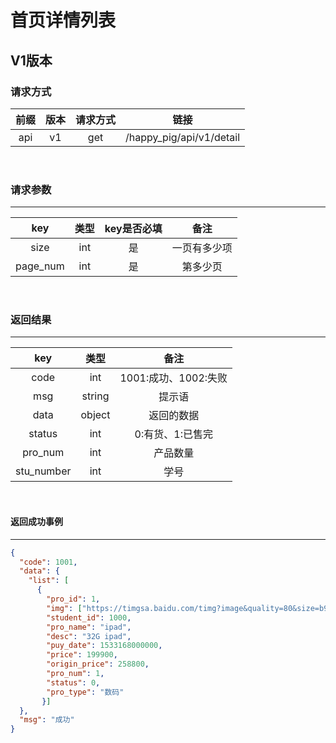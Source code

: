 # 首页详情列表

## V1版本

### 请求方式

| 前缀 | 版本 | 请求方式 | 链接 |
| :---: | :---: | :---: | :---:|
| api | v1 | get | /happy_pig/api/v1/detail |

<br/>

### 请求参数

---------------------------------
|  key  |   类型   | key是否必填 | 备注 |
| :---: | :------: | :--------: | :---:|
| size | int | 是 | 一页有多少项 |
| page_num | int | 是 | 第多少页 |

<br/>

### 返回结果

----------------------------
|  key  |   类型   |  备注 |
| :---: | :------: | :---:|
| code | int | 1001:成功、1002:失败|
| msg | string | 提示语 |
| data | object | 返回的数据 |
| status | int | 0:有货、1:已售完 |
| pro_num | int | 产品数量 |
| stu_number | int | 学号 |

<br/>

#### 返回成功事例

-------------------------
```json
{
  "code": 1001,
  "data": {
    "list": [
      {
        "pro_id": 1,
        "img": ["https://timgsa.baidu.com/timg?image&quality=80&size=b9999_10000&sec=1550123506693&di=a79f35b81db8d7abf0f81c927ce9f95c&imgtype=0&src=http%3A%2F%2Fpic26.photophoto.cn%2F20130318%2F0037037588566112_b.jpg"],
        "student_id": 1000,
        "pro_name": "ipad",
        "desc": "32G ipad",
        "puy_date": 1533168000000,
        "price": 199900,
        "origin_price": 258800,
        "pro_num": 1,
        "status": 0,
        "pro_type": "数码"
       }]
  },
  "msg": "成功"
}
```
